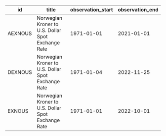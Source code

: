| id      | title                                              | observation_start   | observation_end   |
|---------|----------------------------------------------------|---------------------|-------------------|
| AEXNOUS | Norwegian Kroner to U.S. Dollar Spot Exchange Rate | 1971-01-01          | 2021-01-01        |
| DEXNOUS | Norwegian Kroner to U.S. Dollar Spot Exchange Rate | 1971-01-04          | 2022-11-25        |
| EXNOUS  | Norwegian Kroner to U.S. Dollar Spot Exchange Rate | 1971-01-01          | 2022-10-01        |